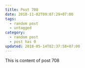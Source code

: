 ```yaml
---
title: Post 708
date: 2018-11-02T09:07:29+07:00
tags:
  - random post
  - untagged
category:
  - random post
  - post has 0
updated: 2018-05-14T02:37:58+07:00
---
```

This is content of post 708